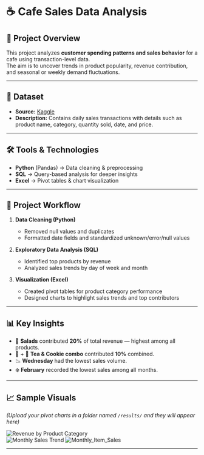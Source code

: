 # ☕ Cafe Sales Data Analysis

## 📌 Project Overview
This project analyzes **customer spending patterns and sales behavior** for a cafe using transaction-level data.  
The aim is to uncover trends in product popularity, revenue contribution, and seasonal or weekly demand fluctuations.

---

## 📂 Dataset
- **Source:** [Kaggle](https://www.kaggle.com/datasets/ahmedmohamed2003/cafe-sales-dirty-data-for-cleaning-training)
- **Description:** Contains daily sales transactions with details such as product name, category, quantity sold, date, and price.

---

## 🛠 Tools & Technologies
- **Python** (Pandas) → Data cleaning & preprocessing  
- **SQL** → Query-based analysis for deeper insights  
- **Excel** → Pivot tables & chart visualization

---

## 🔄 Project Workflow
1. **Data Cleaning (Python)**  
   - Removed null values and duplicates  
   - Formatted date fields and standardized unknown/error/null values  

2. **Exploratory Data Analysis (SQL)**  
   - Identified top products by revenue  
   - Analyzed sales trends by day of week and month  

3. **Visualization (Excel)**  
   - Created pivot tables for product category performance  
   - Designed charts to highlight sales trends and top contributors

---

## 📊 Key Insights
- 🥗 **Salads** contributed **20%** of total revenue — highest among all products.  
- 🍵 + 🍪 **Tea & Cookie combo** contributed **10%** combined.  
- 📉 **Wednesday** had the lowest sales volume.  
- ❄️ **February** recorded the lowest sales among all months.

---

## 📈 Sample Visuals
*(Upload your pivot charts in a folder named `/results/` and they will appear here)*  

![Revenue by Product Category](results/revenue_by_category.png)  
![Monthly Sales Trend](results/monthly_sales_trend.png)
![Monthly_Item_Sales](results/monthly_item_sales.png)

---

